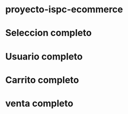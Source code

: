 # proyecto-ispc-ecommerce

# Seleccion completo
# Usuario completo
# Carrito completo
# venta completo
